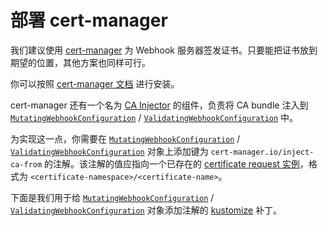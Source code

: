 # 部署 cert-manager

我们建议使用 [cert-manager](https://github.com/cert-manager/cert-manager) 为 Webhook 服务器签发证书。只要能把证书放到期望的位置，其他方案也同样可行。

你可以按照 [cert-manager 文档](https://cert-manager.io/docs/installation/) 进行安装。

cert-manager 还有一个名为 [CA Injector](https://cert-manager.io/docs/concepts/ca-injector/) 的组件，负责将 CA bundle 注入到 [`MutatingWebhookConfiguration`](https://pkg.go.dev/k8s.io/api/admissionregistration/v1#MutatingWebhookConfiguration) / [`ValidatingWebhookConfiguration`](https://pkg.go.dev/k8s.io/api/admissionregistration/v1#ValidatingWebhookConfiguration) 中。

为实现这一点，你需要在 [`MutatingWebhookConfiguration`](https://pkg.go.dev/k8s.io/api/admissionregistration/v1#MutatingWebhookConfiguration) / [`ValidatingWebhookConfiguration`](https://pkg.go.dev/k8s.io/api/admissionregistration/v1#ValidatingWebhookConfiguration) 对象上添加键为 `cert-manager.io/inject-ca-from` 的注解。该注解的值应指向一个已存在的 [certificate request 实例](https://cert-manager.io/docs/concepts/certificaterequest/)，格式为 `<certificate-namespace>/<certificate-name>`。

下面是我们用于给 [`MutatingWebhookConfiguration`](https://pkg.go.dev/k8s.io/api/admissionregistration/v1#MutatingWebhookConfiguration) / [`ValidatingWebhookConfiguration`](https://pkg.go.dev/k8s.io/api/admissionregistration/v1#ValidatingWebhookConfiguration) 对象添加注解的 [kustomize](https://github.com/kubernetes-sigs/kustomize) 补丁。
